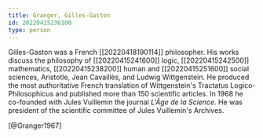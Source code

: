 ```yaml
---
title: Granger, Gilles-Gaston
id: 20220415236100
type: person
---
```


Gilles-Gaston was a French [[20220418190114]] philosopher. His works discuss the philosophy of [[20220415241600]] logic, [[20220415242500]] mathematics, [[20220415238200]] human and [[20220415251600]] social sciences, Aristotle, Jean Cavaillès, and Ludwig Wittgenstein. He produced the most authoritative French translation of Wittgenstein's Tractatus Logico-Philosophicus and published more than 150 scientific articles. In 1968 he co-founded with Jules Vuillemin the journal *L'Âge de la Science*. He was president of the scientific committee of Jules Vuillemin's Archives.

[@Granger1967]

